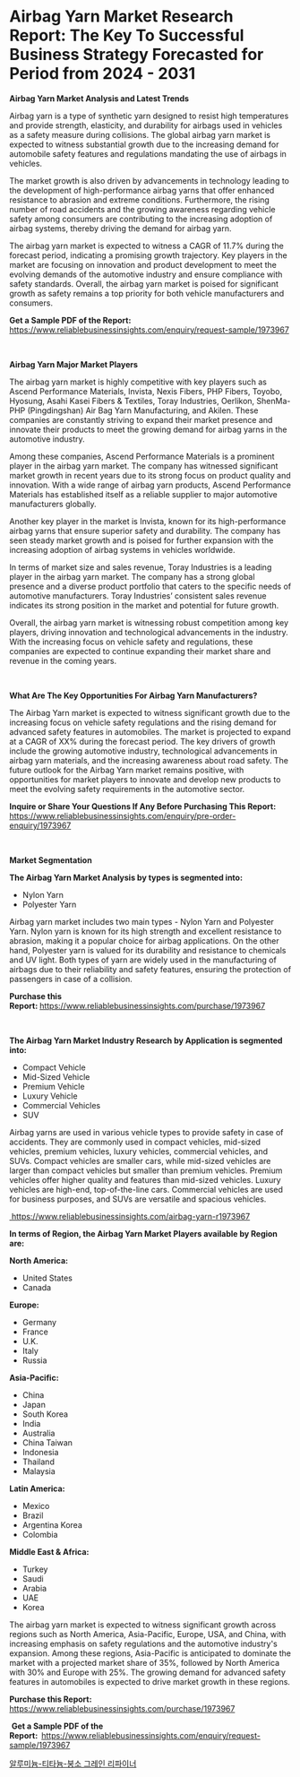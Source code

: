 <p><h1>Airbag Yarn Market Research Report: The Key To Successful Business Strategy Forecasted for Period from 2024 - 2031</h1></p><p><strong>Airbag Yarn Market Analysis and Latest Trends</strong></p>
<p><p>Airbag yarn is a type of synthetic yarn designed to resist high temperatures and provide strength, elasticity, and durability for airbags used in vehicles as a safety measure during collisions. The global airbag yarn market is expected to witness substantial growth due to the increasing demand for automobile safety features and regulations mandating the use of airbags in vehicles.</p><p>The market growth is also driven by advancements in technology leading to the development of high-performance airbag yarns that offer enhanced resistance to abrasion and extreme conditions. Furthermore, the rising number of road accidents and the growing awareness regarding vehicle safety among consumers are contributing to the increasing adoption of airbag systems, thereby driving the demand for airbag yarn.</p><p>The airbag yarn market is expected to witness a CAGR of 11.7% during the forecast period, indicating a promising growth trajectory. Key players in the market are focusing on innovation and product development to meet the evolving demands of the automotive industry and ensure compliance with safety standards. Overall, the airbag yarn market is poised for significant growth as safety remains a top priority for both vehicle manufacturers and consumers.</p></p>
<p><strong>Get a Sample PDF of the Report:&nbsp;</strong> <a href="https://www.reliablebusinessinsights.com/enquiry/request-sample/1973967">https://www.reliablebusinessinsights.com/enquiry/request-sample/1973967</a></p>
<p>&nbsp;</p>
<p><strong>Airbag Yarn Major Market Players</strong></p>
<p><p>The airbag yarn market is highly competitive with key players such as Ascend Performance Materials, Invista, Nexis Fibers, PHP Fibers, Toyobo, Hyosung, Asahi Kasei Fibers & Textiles, Toray Industries, Oerlikon, ShenMa-PHP (Pingdingshan) Air Bag Yarn Manufacturing, and Akilen. These companies are constantly striving to expand their market presence and innovate their products to meet the growing demand for airbag yarns in the automotive industry.</p><p>Among these companies, Ascend Performance Materials is a prominent player in the airbag yarn market. The company has witnessed significant market growth in recent years due to its strong focus on product quality and innovation. With a wide range of airbag yarn products, Ascend Performance Materials has established itself as a reliable supplier to major automotive manufacturers globally.</p><p>Another key player in the market is Invista, known for its high-performance airbag yarns that ensure superior safety and durability. The company has seen steady market growth and is poised for further expansion with the increasing adoption of airbag systems in vehicles worldwide.</p><p>In terms of market size and sales revenue, Toray Industries is a leading player in the airbag yarn market. The company has a strong global presence and a diverse product portfolio that caters to the specific needs of automotive manufacturers. Toray Industries’ consistent sales revenue indicates its strong position in the market and potential for future growth.</p><p>Overall, the airbag yarn market is witnessing robust competition among key players, driving innovation and technological advancements in the industry. With the increasing focus on vehicle safety and regulations, these companies are expected to continue expanding their market share and revenue in the coming years.</p></p>
<p>&nbsp;</p>
<p><strong>What Are The Key Opportunities For Airbag Yarn Manufacturers?</strong></p>
<p><p>The Airbag Yarn market is expected to witness significant growth due to the increasing focus on vehicle safety regulations and the rising demand for advanced safety features in automobiles. The market is projected to expand at a CAGR of XX% during the forecast period. The key drivers of growth include the growing automotive industry, technological advancements in airbag yarn materials, and the increasing awareness about road safety. The future outlook for the Airbag Yarn market remains positive, with opportunities for market players to innovate and develop new products to meet the evolving safety requirements in the automotive sector.</p></p>
<p><strong>Inquire or Share Your Questions If Any Before Purchasing This Report:</strong> <a href="https://www.reliablebusinessinsights.com/enquiry/pre-order-enquiry/1973967">https://www.reliablebusinessinsights.com/enquiry/pre-order-enquiry/1973967</a></p>
<p>&nbsp;</p>
<p><strong>Market Segmentation</strong></p>
<p><strong>The Airbag Yarn Market Analysis by types is segmented into:</strong></p>
<p><ul><li>Nylon Yarn</li><li>Polyester Yarn</li></ul></p>
<p><p>Airbag yarn market includes two main types - Nylon Yarn and Polyester Yarn. Nylon yarn is known for its high strength and excellent resistance to abrasion, making it a popular choice for airbag applications. On the other hand, Polyester yarn is valued for its durability and resistance to chemicals and UV light. Both types of yarn are widely used in the manufacturing of airbags due to their reliability and safety features, ensuring the protection of passengers in case of a collision.</p></p>
<p><strong>Purchase this Report:&nbsp;</strong><a href="https://www.reliablebusinessinsights.com/purchase/1973967">https://www.reliablebusinessinsights.com/purchase/1973967</a></p>
<p>&nbsp;</p>
<p><strong>The Airbag Yarn Market Industry Research by Application is segmented into:</strong></p>
<p><ul><li>Compact Vehicle</li><li>Mid-Sized Vehicle</li><li>Premium Vehicle</li><li>Luxury Vehicle</li><li>Commercial Vehicles</li><li>SUV</li></ul></p>
<p><p>Airbag yarns are used in various vehicle types to provide safety in case of accidents. They are commonly used in compact vehicles, mid-sized vehicles, premium vehicles, luxury vehicles, commercial vehicles, and SUVs. Compact vehicles are smaller cars, while mid-sized vehicles are larger than compact vehicles but smaller than premium vehicles. Premium vehicles offer higher quality and features than mid-sized vehicles. Luxury vehicles are high-end, top-of-the-line cars. Commercial vehicles are used for business purposes, and SUVs are versatile and spacious vehicles.</p></p>
<p><a href="https://www.reliablebusinessinsights.com/airbag-yarn-r1973967">&nbsp;https://www.reliablebusinessinsights.com/airbag-yarn-r1973967</a></p>
<p><strong>In terms of Region, the Airbag Yarn Market Players available by Region are:</strong></p>
<p>
    <p> <strong> North America: </strong>
        <ul>
            <li>United States</li>
            <li>Canada</li>
        </ul>
        </p> 
    <p> <strong> Europe: </strong>
        <ul>
            <li>Germany</li>
            <li>France</li>
            <li>U.K.</li>
            <li>Italy</li>
            <li>Russia</li>
        </ul>
        </p> 
    <p> <strong> Asia-Pacific: </strong>
        <ul>
            <li>China</li>
            <li>Japan</li>
            <li>South Korea</li>
            <li>India</li>
            <li>Australia</li>
            <li>China Taiwan</li>
            <li>Indonesia</li>
            <li>Thailand</li>
            <li>Malaysia</li>
        </ul>
        </p> 
    <p> <strong> Latin America: </strong>
        <ul>
            <li>Mexico</li>
            <li>Brazil</li>
            <li>Argentina Korea</li>
            <li>Colombia</li>
        </ul>
        </p> 
    <p> <strong> Middle East & Africa: </strong>
        <ul>
            <li>Turkey</li>
            <li>Saudi</li>
            <li>Arabia</li>
            <li>UAE</li>
            <li>Korea</li>
        </ul>
    </p>
    </p>
<p><p>The airbag yarn market is expected to witness significant growth across regions such as North America, Asia-Pacific, Europe, USA, and China, with increasing emphasis on safety regulations and the automotive industry's expansion. Among these regions, Asia-Pacific is anticipated to dominate the market with a projected market share of 35%, followed by North America with 30% and Europe with 25%. The growing demand for advanced safety features in automobiles is expected to drive market growth in these regions.</p></p>
<p><strong>Purchase this Report: </strong><a href="https://www.reliablebusinessinsights.com/purchase/1973967">https://www.reliablebusinessinsights.com/purchase/1973967</a></p>
<p>&nbsp;<strong>Get a Sample PDF of the Report:&nbsp;&nbsp;</strong><a href="https://www.reliablebusinessinsights.com/enquiry/request-sample/1973967">https://www.reliablebusinessinsights.com/enquiry/request-sample/1973967</a></p>
<p><strong></strong></p>
<p><p><a href="https://github.com/idcefvhkdut6/Market-Research-Report-List-2/blob/main/1941891145481.md">알루미늄-티타늄-붕소 그레인 리파이너</a></p></p>